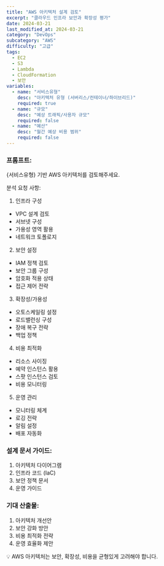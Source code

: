 ```yaml
---
title: "AWS 아키텍처 설계 검토"
excerpt: "클라우드 인프라 보안과 확장성 평가"
date: 2024-03-21
last_modified_at: 2024-03-21
category: "DevOps"
subcategory: "AWS"
difficulty: "고급"
tags: 
  - EC2
  - S3
  - Lambda
  - CloudFormation
  - 보안
variables:
  - name: "서비스유형"
    desc: "아키텍처 유형 (서버리스/컨테이너/하이브리드)"
    required: true
  - name: "규모"
    desc: "예상 트래픽/사용자 규모"
    required: false
  - name: "예산"
    desc: "월간 예상 비용 범위"
    required: false
---
```


### 프롬프트:
{서비스유형} 기반 AWS 아키텍처를 검토해주세요.

분석 요청 사항:

1. 인프라 구성
- VPC 설계 검토
- 서브넷 구성
- 가용성 영역 활용
- 네트워크 토폴로지

2. 보안 설정
- IAM 정책 검토
- 보안 그룹 구성
- 암호화 적용 상태
- 접근 제어 전략

3. 확장성/가용성
- 오토스케일링 설정
- 로드밸런싱 구성
- 장애 복구 전략
- 백업 정책

4. 비용 최적화
- 리소스 사이징
- 예약 인스턴스 활용
- 스팟 인스턴스 검토
- 비용 모니터링

5. 운영 관리
- 모니터링 체계
- 로깅 전략
- 알림 설정
- 배포 자동화

### 설계 문서 가이드:
1. 아키텍처 다이어그램
2. 인프라 코드 (IaC)
3. 보안 정책 문서
4. 운영 가이드

### 기대 산출물:
1. 아키텍처 개선안
2. 보안 강화 방안
3. 비용 최적화 전략
4. 운영 효율화 제안

💡 AWS 아키텍처는 보안, 확장성, 비용을 균형있게 고려해야 합니다. 